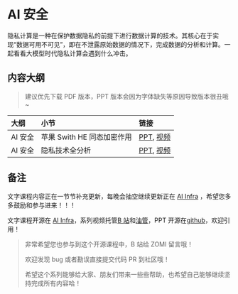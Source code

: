 <!--Copyright © ZOMI 适用于[License](https://github.com/Infrasys-AI/AIInfra)版权许可-->

# AI 安全

隐私计算是一种在保护数据隐私的前提下进行数据计算的技术。其核心在于实现“数据可用不可见”，即在不泄露原始数据的情况下，完成数据的分析和计算。一起看看大模型时代隐私计算会遇到什么冲击。

## 内容大纲

> 建议优先下载 PDF 版本，PPT 版本会因为字体缺失等原因导致版本很丑哦~

| 大纲 | 小节 | 链接 |
|:--- |:---- |:-------------------- |
| AI 安全 | 苹果 Swith HE 同态加密作用  | [PPT](./01Introduction.pdf), [视频](https://www.bilibili.com/video/BV1gmBuYjEhD) |
| AI 安全 | 隐私技术全分析  | [PPT](./02TechDetails.pdf), [视频](https://www.bilibili.com/video/BV1AecAe3Err) |

## 备注

文字课程内容正在一节节补充更新，每晚会抽空继续更新正在 [AI Infra](https://infrasys-ai.github.io/aiinfra-docs) ，希望您多多鼓励和参与进来！！！

文字课程开源在 [AI Infra](https://infrasys-ai.github.io/aiinfra-docs)，系列视频托管[B 站](https://space.bilibili.com/517221395)和[油管](https://www.youtube.com/@ZOMI666/playlists)，PPT 开源在[github](https://github.com/Infrasys-AI/AIInfra)，欢迎引用！

> 非常希望您也参与到这个开源课程中，B 站给 ZOMI 留言哦！
> 
> 欢迎发现 bug 或者勘误直接提交代码 PR 到社区哦！
> 
> 希望这个系列能够给大家、朋友们带来一些些帮助，也希望自己能够继续坚持完成所有内容哈！
